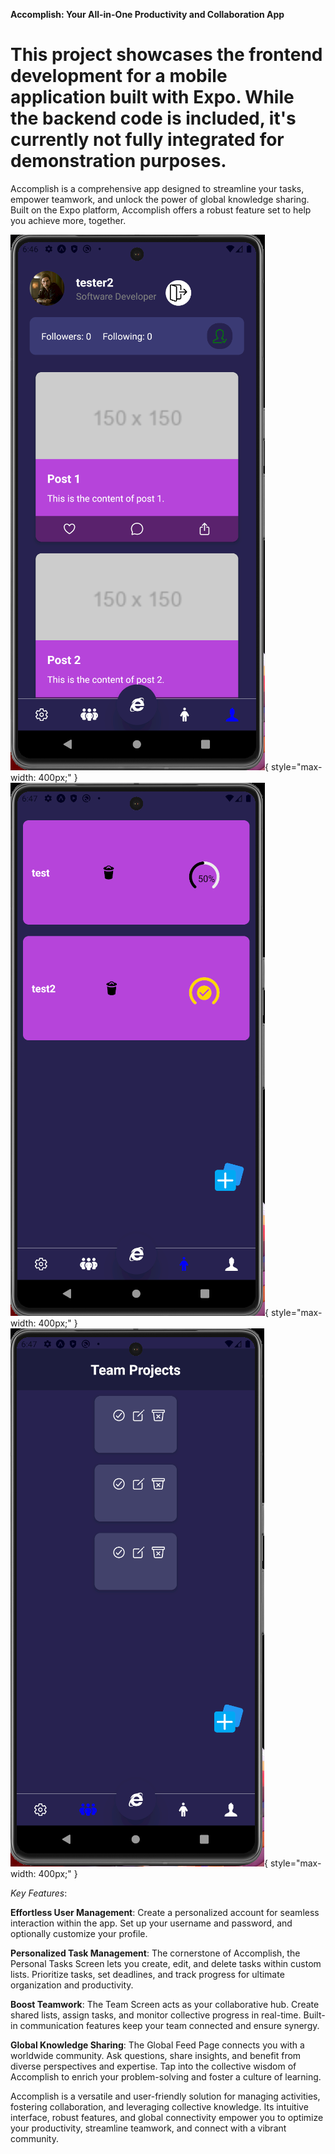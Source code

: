 **Accomplish: Your All-in-One Productivity and Collaboration App**

# This project showcases the frontend development for a mobile application built with Expo. While the backend code is included, it's currently not fully integrated for demonstration purposes.

Accomplish is a comprehensive app designed to streamline your tasks, empower teamwork, and unlock the power of global knowledge sharing. Built on the Expo platform, Accomplish offers a robust feature set to help you achieve more, together.

![Alt Text](accomplish-app/assets/1.png){ style="max-width: 400px;" }
![Alt Text](accomplish-app/assets/2.png){ style="max-width: 400px;" }
![Alt Text](accomplish-app/assets/4.png){ style="max-width: 400px;" }




*Key Features*:

**Effortless User Management**: Create a personalized account for seamless interaction within the app. Set up your username and password, and optionally customize your profile.

**Personalized Task Management**: The cornerstone of Accomplish, the Personal Tasks Screen lets you create, edit, and delete tasks within custom lists. Prioritize tasks, set deadlines, and track progress for ultimate organization and productivity.

**Boost Teamwork**: The Team Screen acts as your collaborative hub. Create shared lists, assign tasks, and monitor collective progress in real-time. Built-in communication features keep your team connected and ensure synergy.

**Global Knowledge Sharing**: The Global Feed Page connects you with a worldwide community. Ask questions, share insights, and benefit from diverse perspectives and expertise. Tap into the collective wisdom of Accomplish to enrich your problem-solving and foster a culture of learning.


Accomplish is a versatile and user-friendly solution for managing activities, fostering collaboration, and leveraging collective knowledge. Its intuitive interface, robust features, and global connectivity empower you to optimize your productivity, streamline teamwork, and connect with a vibrant community.
